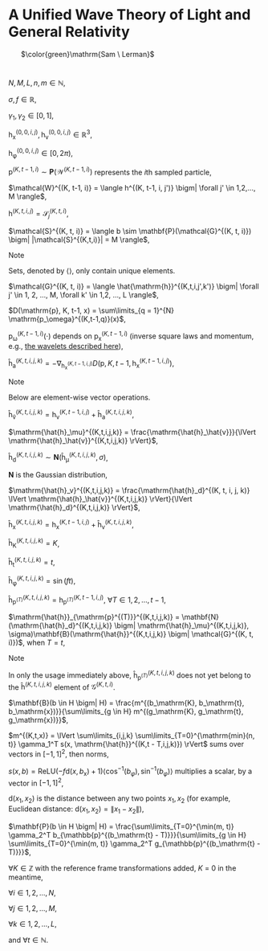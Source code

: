 # A Unified Wave Theory of Light and General Relativity

&ensp;&ensp;&ensp; $\color{green}\mathrm{Sam \ Lerman}$

#

$`N, M, L, n, m \in \mathbb{N}`$,

$`\sigma, f \in \mathbb{R}`$, 

$`\gamma_1, \gamma_2 \in [0, 1]`$,

$`\mathrm{h_x}^{(0,0,i,j)}, \mathrm{h_v}^{(0,0,i,j)} \in \mathbb{R}^3`$, 

$`\mathrm{h_\varphi}^{(0,0,i,j)} \in [0, 2\pi)`$,

$`\mathrm{p}^{(K, t-1, i)} \sim \mathbf{P}(\mathcal{W}^{(K, t-1, i)})`$ represents the $i\text{th}$ sampled particle,

$`\mathcal{W}^{(K, t-1, i)} = \langle h^{(K, t-1, i, j')} \bigm| \forall j' \in 1,2,..., M \rangle`$,

$`\mathrm{h}^{(K, t, i, j)} = \mathcal{S}_j^{(K, t, i)}`$,

$`\mathcal{S}^{(K, t, i)} = \langle b \sim \mathbf{P}(\mathcal{G}^{(K, t, i)}) \bigm| |\mathcal{S}^{(K,t,i)}| = M \rangle`$,

> [!NOTE]
> Sets, denoted by $\langle \rangle$, only contain unique elements.

$`\mathcal{G}^{(K, t, i)} = \langle \hat{\mathrm{h}}^{(K,t,i,j',k')} \bigm| \forall j' \in 1, 2, ..., M, \forall k' \in 1,2, ..., L \rangle`$,

$`D(\mathrm{p}, K, t-1, x) = \sum\limits_{q = 1}^{N} \mathrm{p_\omega}^{(K,t-1,q)}(x)`$,

$`\mathrm{p_\omega}^{(K,t-1,i)}(\cdot)`$ depends on $`\mathrm{p_x}^{(K,t-1,i)}`$ (inverse square laws and momentum, e.g., [the wavelets described here](https://github.com/animal-tree/Writing-stuff-2/blob/main/Theories/Bendy-Ball.md)),

$`\mathrm{\hat{h}_a}^{(K,t,i,j,k)} = - \nabla_{\mathrm{h_x}^{(K,t-1,i,j)}} D(\mathrm{p}, K, t-1, \mathrm{h_x}^{(K,t-1,i,j)})`$,

> [!NOTE]
> Below are element-wise vector operations.

$`\mathrm{\hat{h}_\hat{v}}^{(K, t, i, j, k)} = \mathrm{h_v}^{(K, t-1, i, j)} + \mathrm{\hat{h}_a}^{(K, t,i,j,k)}`$,

$`\mathrm{\hat{h}_\mu}^{(K,t,i,j,k)} = \frac{\mathrm{\hat{h}_\hat{v}}}{\lVert \mathrm{\hat{h}_\hat{v}}^{(K,t,i,j,k)} \rVert}`$,

$`\mathrm{\hat{h}_d}^{(K,t,i,j,k)} \sim \mathbf{N}(\mathrm{\hat{h}_\mu}^{(K,t,i,j,k)}, \sigma)`$,

$`\mathbf{N}`$ is the Gaussian distribution,

$`\mathrm{\hat{h}_v}^{(K,t,i,j,k)} = \frac{\mathrm{\hat{h}_d}^{(K, t, i, j, k)} \lVert \mathrm{\hat{h}_\hat{v}}^{(K,t,i,j,k)} \rVert}{\lVert \mathrm{\hat{h}_d}^{(K,t,i,j,k)} \rVert}`$,

$`\mathrm{\hat{h}_x}^{(K,t,i,j,k)} = \mathrm{h_x}^{(K,t-1,i,j)} + \mathrm{\hat{h}_v}^{(K,t,i,j,k)}`$,

$`\mathrm{\hat{h}_K}^{(K,t,i,j,k)} = K`$, 

$`\mathrm{\hat{h}_t}^{(K,t,i,j,k)} = t`$, 

$`\mathrm{\hat{h}_\varphi}^{(K,t,i,j,k)} = \sin(ft)`$,

$`\mathrm{\hat{h}}_{\mathrm{p}^{(T)}}^{(K,t,i,j,k)} = \mathrm{h}_{\mathrm{p}^{(T)}}^{(K,t-1,i,j)}, \ \forall T \in 1, 2, ..., t - 1`$,

$`\mathrm{\hat{h}}_{\mathrm{p}^{(T)}}^{(K,t,i,j,k)} = \mathbf{N}(\mathrm{\hat{h}_d}^{(K,t,i,j,k)} \bigm| \mathrm{\hat{h}_\mu}^{(K,t,i,j,k)}, \sigma)\mathbf{B}(\mathrm{\hat{h}}^{(K,t,i,j,k)} \bigm| \mathcal{G}^{(K, t, i)})`$, when $T = t$,

> [!NOTE]
> In only the usage immediately above, $\mathrm{\hat{h}}_{\mathrm{p}^{(T)}}^{(K,t,i,j,k)}$ does not yet belong to the $\mathrm{\hat{h}}^{(K,t,i,j,k)}$ element of $\mathcal{G}^{(K, t, i)}$.

$`\mathbf{B}(b \in H \bigm| H) = \frac{m^{(b_\mathrm{K}, b_\mathrm{t}, b_\mathrm{x})}}{\sum\limits_{g \in H} m^{(g_\mathrm{K}, g_\mathrm{t}, g_\mathrm{x})}}`$,

$`m^{(K,t,x)} = \lVert \sum\limits_{i,j,k} \sum\limits_{T=0}^{\mathrm{min}(n, t)} \gamma_1^T s(x, \mathrm{\hat{h}}^{(K,t - T,i,j,k)}) \rVert`$ sums over vectors in $`[-1, 1]^2`$, then norms,

$`s(x,b) = \mathrm{ReLU}(-f \mathrm{d}(x, b_\mathrm{x}) + 1)\langle \cos^{-1}(b_\varphi), \sin^{-1}(b_\varphi) \rangle`$ multiplies a scalar, by a vector in $`[-1, 1]^2`$,

$`\mathrm{d}(x_1, x_2)`$ is the distance between any two points $x_1, x_2$ (for example, Euclidean distance: $`\mathrm{d}(x_1, x_2) = \lVert x_1 - x_2 \rVert`$),

$`\mathbf{P}(b \in H \bigm| H) = \frac{\sum\limits_{T=0}^{\min(m, t)} \gamma_2^T b_{\mathbb{p}^{(b_\mathrm{t} - T)}}}{\sum\limits_{g \in H} \sum\limits_{T=0}^{\min(m, t)} \gamma_2^T g_{\mathbb{p}^{(b_\mathrm{t} - T)}}}`$,

$`\forall K \in \mathbb{Z}`$ with the reference frame transformations added, $`K`$ $`=`$ $`0`$ in the meantime,

$`\forall i \in 1, 2, ..., N`$, 

$`\forall j \in 1, 2, ..., M`$, 

$`\forall k \in 1,2, ..., L`$, 

and $`\forall t \in \mathbb{N}`$.

